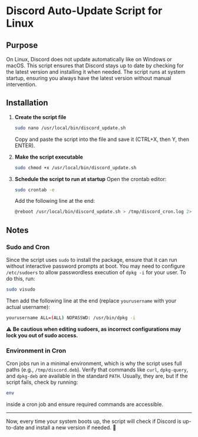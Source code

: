 # Discord Auto-Update Script for Linux

## Purpose
On Linux, Discord does not update automatically like on Windows or macOS. This script ensures that Discord stays up to date by checking for the latest version and installing it when needed. The script runs at system startup, ensuring you always have the latest version without manual intervention.

## Installation

1. **Create the script file**
   ```bash
   sudo nano /usr/local/bin/discord_update.sh
   ```
   Copy and paste the script into the file and save it (CTRL+X, then Y, then ENTER).

2. **Make the script executable**
   ```bash
   sudo chmod +x /usr/local/bin/discord_update.sh
   ```

3. **Schedule the script to run at startup**
   Open the crontab editor:
   ```bash
   sudo crontab -e
   ```
   Add the following line at the end:
   ```bash
   @reboot /usr/local/bin/discord_update.sh > /tmp/discord_cron.log 2>&1
   ```

## Notes

### Sudo and Cron
Since the script uses `sudo` to install the package, ensure that it can run without interactive password prompts at boot. You may need to configure `/etc/sudoers` to allow passwordless execution of `dpkg -i` for your user. To do this, run:

```bash
sudo visudo
```

Then add the following line at the end (replace `yourusername` with your actual username):

```bash
yourusername ALL=(ALL) NOPASSWD: /usr/bin/dpkg -i
```

⚠️ **Be cautious when editing sudoers, as incorrect configurations may lock you out of sudo access.**

### Environment in Cron
Cron jobs run in a minimal environment, which is why the script uses full paths (e.g., `/tmp/discord.deb`). Verify that commands like `curl`, `dpkg-query`, and `dpkg-deb` are available in the standard `PATH`. Usually, they are, but if the script fails, check by running:

```bash
env
```
inside a cron job and ensure required commands are accessible.

---
Now, every time your system boots up, the script will check if Discord is up-to-date and install a new version if needed. 🚀